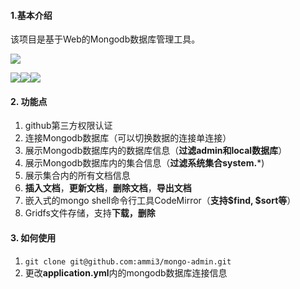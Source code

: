 #### 1.基本介绍

该项目是基于Web的Mongodb数据库管理工具。

![](https://supers1.oss-cn-hangzhou.aliyuncs.com/20210526220734.png)

![](https://supers1.oss-cn-hangzhou.aliyuncs.com/20210526220756.png)![](https://supers1.oss-cn-hangzhou.aliyuncs.com/20210526220823.png)![](https://supers1.oss-cn-hangzhou.aliyuncs.com/20210526220907.png)

#### 2. 功能点

1. github第三方权限认证
2. 连接Mongodb数据库（可以切换数据的连接单连接）
3. 展示Mongodb数据库内的数据库信息（**过滤admin和local数据库**）
4. 展示Mongodb数据库内的集合信息（**过滤系统集合system.***)
5. 展示集合内的所有文档信息
6. **插入文档**，**更新文档**，**删除文档**，**导出文档**
7. 嵌入式的mongo shell命令行工具CodeMirror（**支持$find, $sort等**）
8. Gridfs文件存储，支持**下载，删除**

#### 3. 如何使用

1. `git clone git@github.com:ammi3/mongo-admin.git`
2. 更改**application.yml**内的mongodb数据库连接信息